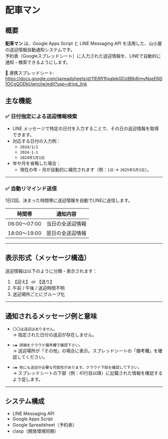 # 配車マン

## 概要

**配車マン** は、Google Apps Script と LINE Messaging API を活用した、山小屋の送迎情報自動通知システムです。  
予約表（Googleスプレッドシート）に入力された送迎情報を、LINEで自動的に通知・検索できるようにします。

📄 連携スプレッドシート:  
https://docs.google.com/spreadsheets/d/11E6ft1fjxalekGDz8Bb8imyNseENS1OCgQODkUwnctw/edit?usp=drive_link

## 主な機能

### ✅ 日付指定による送迎情報検索

- LINE メッセージで特定の日付を入力することで、その日の送迎情報を取得できます。
- 対応する日付の入力例：
  - `2024/1/1`
  - `2024-1-1`
  - `2024年1月1日`
- 年や月を省略した場合：
  - 現在の年・月が自動的に補完されます（例：`1日` → `2025年5月1日`）。

---

### ✅ 自動リマインド送信

1日2回、決まった時間帯に送迎情報を自動でLINEに送信します。

| 時間帯       | 通知内容             |
|------------|----------------------|
| 06:00〜07:00 | 当日の全送迎情報       |
| 18:00〜19:00 | 翌日の全送迎情報       |

---

## 表示形式（メッセージ構造）

送迎情報は以下のように分類・表示されます：

1. 【迎え】 or 【送り】
2. 午前 / 午後 / 送迎時間不明
3. 送迎場所ごとにグループ化

---

## 通知されるメッセージ例と意味

- `〇〇は送迎はありません。`  
  → 指定された日付の送迎が存在しません。

- `◇◆ 詳細をクラウド備考欄で確認下さい。`  
  → 送迎場所が「その他」の場合に表示。スプレッドシートの「備考欄」を確認してください。

- `◇◆ 他にも送迎が必要な可能性があります。クラウド下段を確認して下さい。`  
  → スプレッドシートの下部（例：41行目以降）に記載された情報を確認するよう促します。

---

## システム構成

- LINE Messaging API
- Google Apps Script
- Google Spreadsheet（予約表）
- clasp（開発環境同期）
